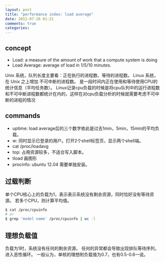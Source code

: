 ```yaml
---
layout: post
title: "performance index: load average"
date: 2012-07-26 01:21
comments: true
categories: 
---
```


concept
-------

- Load: a measure of the amount of work that a compute system is doing
- Load Average: average of load in 1/5/10 minutes.

Unix 系统，队列长度主要看：正在执行的进程数、等待的进程数。
Linux 系统，在 Unix 之上增加 不可中断的进程数。
是一段时间内正在使用和等待使用CPU的统计信息（平均任务数）。
Linux记录cpu负载的时候是将cpu队列中的运行进程数和不可中断进程数都统计在内的，这样在对cpu负载分析的时候就需要考虑不可中断的进程的情况

commands
---------------------

- uptime: load average后的三个数字依此是过去1min，5min，15min的平均负载。
- w: 同时显示已登录的用户。打开2个shell标签页，显示两个shell端。
- cat /proc/loadavg
- top: 占用资源较多，不适合写入脚本。
- tload 画图形
- procinfo: ubuntu 12.04 需要单独安装。


过载判断
--------

单个CPU核心上的负载为1，表示表示系统没有剩余资源，同时恰好没有等待资源。
若多个CPU，则计算平均值。
``` bash number of thread of cpu
$ cat /proc/cpuinfo
# or
$ grep 'model name' /proc/cpuinfo | wc -l
```

理想负载值
----------

负载为1时，系统没有任何的剩余资源。
任何的异常都会导致出现排队等待序列，进入恶性循环。
一般认为，单核的理想附负载值为0.7，也有0.5-0.6一说。
